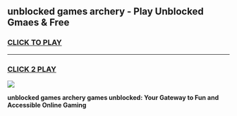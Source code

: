 
## unblocked games archery - Play Unblocked Gmaes & Free
<h3>
<a href="https://news.freeplayer.one?title=unblocked_games_archery&ref=16F">CLICK TO PLAY</a></h3>
<hr>

<h3>
<a href="https://news.freeplayer.one?title=unblocked_games_archery&ref=16F">CLICK 2 PLAY</a>
  
</h3>

<a href="https://news.freeplayer.one?title=unblocked_games_archery&ref=16F/"><img src="https://clearcache.store/games.png"></a>


**unblocked games archery games unblocked: Your Gateway to Fun and Accessible Online Gaming**
